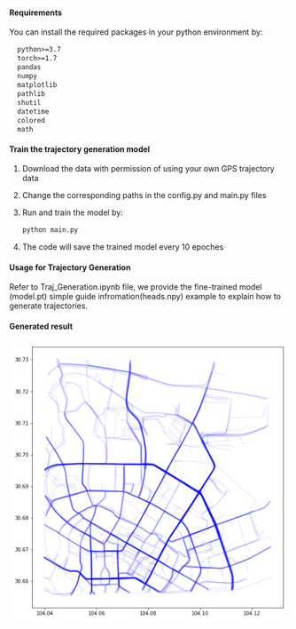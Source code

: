 #### Requirements
You can install the required packages in your python environment by:

      python>=3.7
      torch>=1.7
      pandas
      numpy
      matplotlib
      pathlib
      shutil
      datetime
      colored
      math


#### Train the trajectory generation model

1. Download the data with permission of using your own GPS trajectory data

2. Change the corresponding paths in the config.py and main.py files

3. Run and train the model by:

   ```bash
   python main.py 
   ```

4. The code will save the trained model every 10 epoches

#### Usage for Trajectory Generation

Refer to Traj_Generation.ipynb file, we provide the fine-trained model (model.pt) simple guide infromation(heads.npy) example to explain how to generate trajectories.

#### Generated result

![Chengdu](./Chengdu_traj.png)
